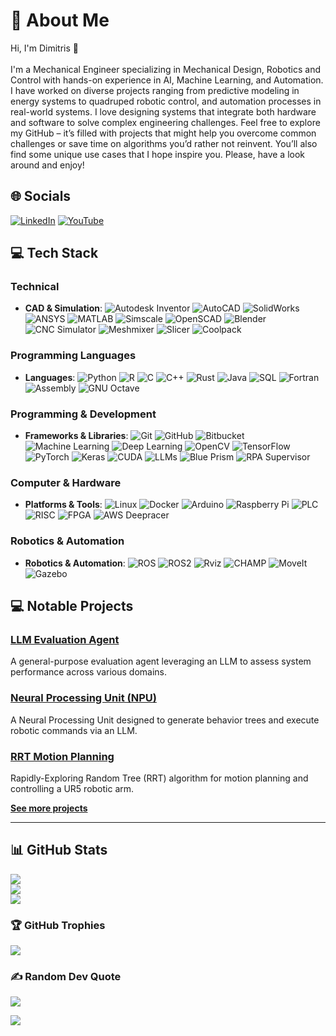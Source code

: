 # 💫 About Me
Hi, I'm Dimitris 👋<br><br>I'm a Mechanical Engineer specializing in Mechanical Design, Robotics and Control with hands-on experience in AI, Machine Learning, and Automation. I have worked on diverse projects ranging from predictive modeling in energy systems to quadruped robotic control, and automation processes in real-world systems. I love designing systems that integrate both hardware and software to solve complex engineering challenges. Feel free to explore my GitHub – it’s filled with projects that might help you overcome common challenges or save time on algorithms you’d rather not reinvent. You’ll also find some unique use cases that I hope inspire you. Please, have a look around and enjoy!



## 🌐 Socials
[![LinkedIn](https://img.shields.io/badge/LinkedIn-%230077B5.svg?logo=linkedin&logoColor=white)](https://linkedin.com/in/https://www.linkedin.com/in/anastasiou-dimitris/) [![YouTube](https://img.shields.io/badge/YouTube-%23FF0000.svg?logo=YouTube&logoColor=white)](https://youtube.com/@https://www.youtube.com/@da-labs) 



## 💻 Tech Stack

### Technical
- **CAD & Simulation**: ![Autodesk Inventor](https://img.shields.io/badge/Autodesk%20Inventor-%23FFFFFF.svg?style=for-the-badge&logo=autodesk&logoColor=green) ![AutoCAD](https://img.shields.io/badge/AutoCAD-%23E0FF.svg?style=for-the-badge&logo=autocad&logoColor=red) ![SolidWorks](https://img.shields.io/badge/SolidWorks-%23F0F0F0.svg?style=for-the-badge&logo=solidworks&logoColor=red) ![ANSYS](https://img.shields.io/badge/ANSYS-%23ffcc33.svg?style=for-the-badge&logo=ansys&logoColor=black) ![MATLAB](https://img.shields.io/badge/MATLAB-%23F37800.svg?style=for-the-badge&logo=mathworks&logoColor=white) ![Simscale](https://img.shields.io/badge/SimScale-%23FFFFFF.svg?style=for-the-badge&logo=simscale&logoColor=blue) ![OpenSCAD](https://img.shields.io/badge/OpenSCAD-%23F0F0F0.svg?style=for-the-badge&logo=openscad&logoColor=yellow) ![Blender](https://img.shields.io/badge/blender-%23F5792A.svg?style=for-the-badge&logo=blender&logoColor=white) ![CNC Simulator](https://img.shields.io/badge/CNC%20Simulator-%23D00000.svg?style=for-the-badge) ![Meshmixer](https://img.shields.io/badge/Meshmixer-%23F5792A.svg?style=for-the-badge) ![Slicer](https://img.shields.io/badge/Slicer-%23FFFFFF.svg?style=for-the-badge) ![Coolpack](https://img.shields.io/badge/Coolpack-%23F5792A.svg?style=for-the-badge)

### Programming Languages
- **Languages**: ![Python](https://img.shields.io/badge/python-3670A0?style=for-the-badge&logo=python&logoColor=ffdd54) ![R](https://img.shields.io/badge/r-%23276DC3.svg?style=for-the-badge&logo=r&logoColor=white) ![C](https://img.shields.io/badge/c-%2300599C.svg?style=for-the-badge&logo=c&logoColor=white) ![C++](https://img.shields.io/badge/c++-%2300599C.svg?style=for-the-badge&logo=c%2B%2B&logoColor=white) ![Rust](https://img.shields.io/badge/rust-%23000000.svg?style=for-the-badge&logo=rust&logoColor=white) ![Java](https://img.shields.io/badge/java-%23ED8B00.svg?style=for-the-badge&logo=openjdk&logoColor=white) ![SQL](https://img.shields.io/badge/sql-%23013243.svg?style=for-the-badge) ![Fortran](https://img.shields.io/badge/Fortran-%23734F96.svg?style=for-the-badge&logo=fortran&logoColor=white) ![Assembly](https://img.shields.io/badge/assembly-%23FFFFFF.svg?style=for-the-badge) ![GNU Octave](https://img.shields.io/badge/OCTAVE-darkblue?style=for-the-badge&logo=octave&logoColor=fcd683)

### Programming & Development
- **Frameworks & Libraries**: ![Git](https://img.shields.io/badge/git-%23F05033.svg?style=for-the-badge&logo=git&logoColor=white) ![GitHub](https://img.shields.io/badge/github-%23121011.svg?style=for-the-badge&logo=github&logoColor=white) ![Bitbucket](https://img.shields.io/badge/bitbucket-%230047B3.svg?style=for-the-badge&logo=bitbucket&logoColor=white) ![Machine Learning](https://img.shields.io/badge/Machine%20Learning-%23F7931E.svg?style=for-the-badge) ![Deep Learning](https://img.shields.io/badge/Deep%20Learning-%23F0F0F0.svg?style=for-the-badge) ![OpenCV](https://img.shields.io/badge/opencv-%23white.svg?style=for-the-badge&logo=opencv&logoColor=white) ![TensorFlow](https://img.shields.io/badge/TensorFlow-%23FF6F00.svg?style=for-the-badge&logo=TensorFlow&logoColor=white) ![PyTorch](https://img.shields.io/badge/PyTorch-%23EE4C2C.svg?style=for-the-badge&logo=PyTorch&logoColor=white) ![Keras](https://img.shields.io/badge/Keras-%23D00000.svg?style=for-the-badge&logo=Keras&logoColor=white) ![CUDA](https://img.shields.io/badge/cuda-%2300599C.svg?style=for-the-badge&logo=nvidia&logoColor=white) ![LLMs](https://img.shields.io/badge/LLMs-%23FF5733.svg?style=for-the-badge&logo=ai&logoColor=white) ![Blue Prism](https://img.shields.io/badge/Blue_Prism-%230A0FFF.svg?style=for-the-badge&logo=Blue%20Prism&logoColor=white) ![RPA Supervisor](https://img.shields.io/badge/RPA%20Supervisor-%230A0FFF.svg?style=for-the-badge&logo=RPA%20Supervisor)

### Computer & Hardware
- **Platforms & Tools**: ![Linux](https://img.shields.io/badge/Linux-%23000000.svg?style=for-the-badge&logo=linux&logoColor=white) ![Docker](https://img.shields.io/badge/docker-%230db7ed.svg?style=for-the-badge&logo=docker&logoColor=white) ![Arduino](https://img.shields.io/badge/-Arduino-00979D?style=for-the-badge&logo=Arduino&logoColor=white) ![Raspberry Pi](https://img.shields.io/badge/-RaspberryPi-C51A4A?style=for-the-badge&logo=Raspberry-Pi) ![PLC](https://img.shields.io/badge/PLC-%23FFFFFF.svg?style=for-the-badge) ![RISC](https://img.shields.io/badge/RISC-%23FFFFFF.svg?style=for-the-badge) ![FPGA](https://img.shields.io/badge/FPGA-%23FFFFFF.svg?style=for-the-badge) ![AWS Deepracer](https://img.shields.io/badge/AWS%20Deepracer-%23FF9900.svg?style=for-the-badge&logo=amazon-aws&logoColor=white)

### Robotics & Automation
- **Robotics & Automation**: ![ROS](https://img.shields.io/badge/ros-%230A0FF9.svg?style=for-the-badge&logo=ros&logoColor=white) ![ROS2](https://img.shields.io/badge/ROS2-%230A0FF9.svg?style=for-the-badge&logo=ros&logoColor=white) ![Rviz](https://img.shields.io/badge/Rviz-%23FFFFFF.svg?style=for-the-badge) ![CHAMP](https://img.shields.io/badge/CHAMP-%23FFFFFF.svg?style=for-the-badge) ![MoveIt](https://img.shields.io/badge/MoveIt-%23F5792A.svg?style=for-the-badge) ![Gazebo](https://img.shields.io/badge/Gazebo-%23F0F0F0.svg?style=for-the-badge)



## 💻 Notable Projects

### [LLM Evaluation Agent](https://github.com/dimitris-anastasiou/llm-evaluation-agent)
A general-purpose evaluation agent leveraging an LLM to assess system performance across various domains.

### [Neural Processing Unit (NPU)](https://github.com/dimitris-anastasiou/npu)
A Neural Processing Unit designed to generate behavior trees and execute robotic commands via an LLM.

### [RRT Motion Planning](https://github.com/dimitris-anastasiou/rrt-motion-planning)
Rapidly-Exploring Random Tree (RRT) algorithm for motion planning and controlling a UR5 robotic arm.

**[See more projects](https://github.com/dimitris-anastasiou?tab=repositories)**

---



## 📊 GitHub Stats
![](https://github-readme-stats.vercel.app/api?username=dimitris-anastasiou&theme=transparent&hide_border=true&include_all_commits=false&count_private=false)<br/>
![](https://github-readme-streak-stats.herokuapp.com/?user=dimitris-anastasiou&theme=transparent&hide_border=true)<br/>
![](https://github-readme-stats.vercel.app/api/top-langs/?username=dimitris-anastasiou&theme=transparent&hide_border=true&include_all_commits=false&count_private=false&layout=compact)

### 🏆 GitHub Trophies
![](https://github-profile-trophy.vercel.app/?username=dimitris-anastasiou&theme=transparent&no-frame=true&no-bg=true&margin-w=4)

### ✍️ Random Dev Quote
![](https://quotes-github-readme.vercel.app/api?type=horizontal&theme=dark)

[![](https://visitcount.itsvg.in/api?id=dimitris-anastasiou&icon=0&color=12)](https://visitcount.itsvg.in)

<!-- Proudly created with GPRM ( https://gprm.itsvg.in ) -->
